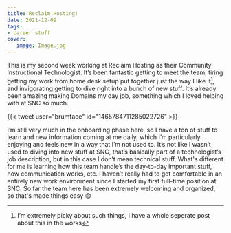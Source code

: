 ```yaml
---
title: Reclaim Hosting!
date: 2021-12-09
tags:
- career stuff
cover:
   image: Image.jpg
---
```

This is my second week working at Reclaim Hosting as their Community Instructional Technologist. It’s been fantastic getting to meet the team, tiring getting my work from home desk setup put together just the way I like it[^1], and invigorating getting to dive right into a bunch of new stuff. It’s already been amazing making Domains my day job, something which I loved helping with at SNC so much.

{{< tweet user="brumface" id="1465784711285022726" >}}

I’m still very much in the onboarding phase here, so I have a ton of stuff to learn and new information coming at me daily, which I’m particularly enjoying and feels new in a way that I’m not used to. It’s not like I wasn’t used to diving into new stuff at SNC, that’s basically part of a technologist’s job description, but in this case I don’t mean technical stuff. What's different for me is learning how this team handle’s the day-to-day important stuff, how communication works, etc. I haven’t really had to get comfortable in an entirely new work environment since I started my first full-time position at SNC. So far the team here has been extremely welcoming and organized, so that's made things easy 😊

[^1]: I’m extremely picky about such things, I have a whole seperate post about this in the works

